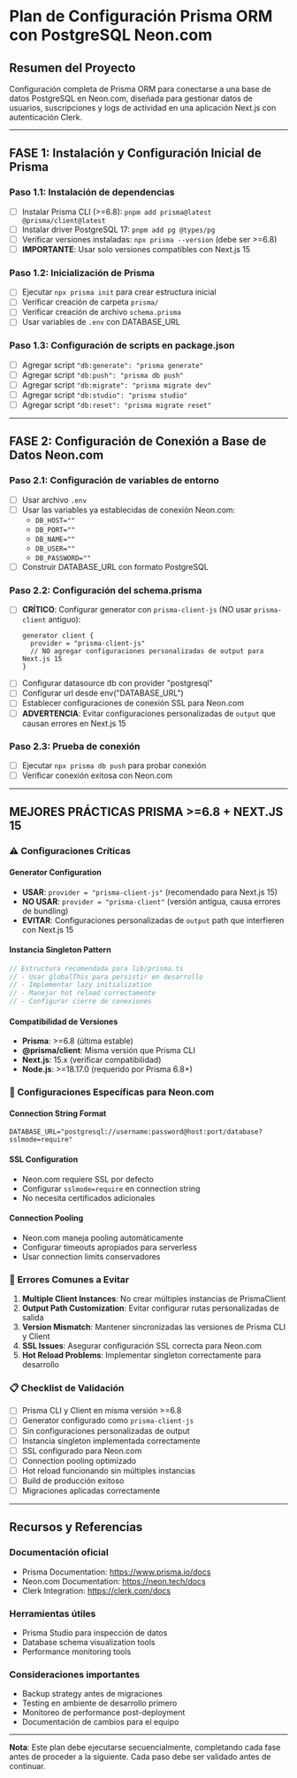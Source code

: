 # Plan de Configuración Prisma ORM con PostgreSQL Neon.com

## Resumen del Proyecto

Configuración completa de Prisma ORM para conectarse a una base de datos PostgreSQL en Neon.com, diseñada para gestionar datos de usuarios, suscripciones y logs de actividad en una aplicación Next.js con autenticación Clerk.

---

## FASE 1: Instalación y Configuración Inicial de Prisma

### Paso 1.1: Instalación de dependencias

- [ ] Instalar Prisma CLI (>=6.8): `pnpm add prisma@latest @prisma/client@latest`
- [ ] Instalar driver PostgreSQL 17: `pnpm add pg @types/pg`
- [ ] Verificar versiones instaladas: `npx prisma --version` (debe ser >=6.8)
- [ ] **IMPORTANTE**: Usar solo versiones compatibles con Next.js 15

### Paso 1.2: Inicialización de Prisma

- [ ] Ejecutar `npx prisma init` para crear estructura inicial
- [ ] Verificar creación de carpeta `prisma/`
- [ ] Verificar creación de archivo `schema.prisma`
- [ ] Usar variables de `.env` con DATABASE_URL

### Paso 1.3: Configuración de scripts en package.json

- [ ] Agregar script `"db:generate": "prisma generate"`
- [ ] Agregar script `"db:push": "prisma db push"`
- [ ] Agregar script `"db:migrate": "prisma migrate dev"`
- [ ] Agregar script `"db:studio": "prisma studio"`
- [ ] Agregar script `"db:reset": "prisma migrate reset"`

---

## FASE 2: Configuración de Conexión a Base de Datos Neon.com

### Paso 2.1: Configuración de variables de entorno

- [ ] Usar archivo `.env`
- [ ] Usar las variables ya establecidas de conexión Neon.com:
  - `DB_HOST=""`
  - `DB_PORT=""`
  - `DB_NAME=""`
  - `DB_USER=""`
  - `DB_PASSWORD=""`
- [ ] Construir DATABASE_URL con formato PostgreSQL

### Paso 2.2: Configuración del schema.prisma

- [ ] **CRÍTICO**: Configurar generator con `prisma-client-js` (NO usar `prisma-client` antiguo):
  ```
  generator client {
    provider = "prisma-client-js"
    // NO agregar configuraciones personalizadas de output para Next.js 15
  }
  ```
- [ ] Configurar datasource db con provider "postgresql"
- [ ] Configurar url desde env("DATABASE_URL")
- [ ] Establecer configuraciones de conexión SSL para Neon.com
- [ ] **ADVERTENCIA**: Evitar configuraciones personalizadas de `output` que causan errores en Next.js 15

### Paso 2.3: Prueba de conexión

- [ ] Ejecutar `npx prisma db push` para probar conexión
- [ ] Verificar conexión exitosa con Neon.com

---

## MEJORES PRÁCTICAS PRISMA >=6.8 + NEXT.JS 15

### ⚠️ Configuraciones Críticas

#### Generator Configuration

- **USAR**: `provider = "prisma-client-js"` (recomendado para Next.js 15)
- **NO USAR**: `provider = "prisma-client"` (versión antigua, causa errores de bundling)
- **EVITAR**: Configuraciones personalizadas de `output` path que interfieren con Next.js 15

#### Instancia Singleton Pattern

```typescript
// Estructura recomendada para lib/prisma.ts
// - Usar globalThis para persistir en desarrollo
// - Implementar lazy initialization
// - Manejar hot reload correctamente
// - Configurar cierre de conexiones
```

#### Compatibilidad de Versiones

- **Prisma**: >=6.8 (última estable)
- **@prisma/client**: Misma versión que Prisma CLI
- **Next.js**: 15.x (verificar compatibilidad)
- **Node.js**: >=18.17.0 (requerido por Prisma 6.8+)

### 🔧 Configuraciones Específicas para Neon.com

#### Connection String Format

```
DATABASE_URL="postgresql://username:password@host:port/database?sslmode=require"
```

#### SSL Configuration

- Neon.com requiere SSL por defecto
- Configurar `sslmode=require` en connection string
- No necesita certificados adicionales

#### Connection Pooling

- Neon.com maneja pooling automáticamente
- Configurar timeouts apropiados para serverless
- Usar connection limits conservadores

### 🚨 Errores Comunes a Evitar

1. **Multiple Client Instances**: No crear múltiples instancias de PrismaClient
2. **Output Path Customization**: Evitar configurar rutas personalizadas de salida
3. **Version Mismatch**: Mantener sincronizadas las versiones de Prisma CLI y Client
4. **SSL Issues**: Asegurar configuración SSL correcta para Neon.com
5. **Hot Reload Problems**: Implementar singleton correctamente para desarrollo

### 📋 Checklist de Validación

- [ ] Prisma CLI y Client en misma versión >=6.8
- [ ] Generator configurado como `prisma-client-js`
- [ ] Sin configuraciones personalizadas de output
- [ ] Instancia singleton implementada correctamente
- [ ] SSL configurado para Neon.com
- [ ] Connection pooling optimizado
- [ ] Hot reload funcionando sin múltiples instancias
- [ ] Build de producción exitoso
- [ ] Migraciones aplicadas correctamente

---

## Recursos y Referencias

### Documentación oficial

- Prisma Documentation: https://www.prisma.io/docs
- Neon.com Documentation: https://neon.tech/docs
- Clerk Integration: https://clerk.com/docs

### Herramientas útiles

- Prisma Studio para inspección de datos
- Database schema visualization tools
- Performance monitoring tools

### Consideraciones importantes

- Backup strategy antes de migraciones
- Testing en ambiente de desarrollo primero
- Monitoreo de performance post-deployment
- Documentación de cambios para el equipo

---

**Nota**: Este plan debe ejecutarse secuencialmente, completando cada fase antes de proceder a la siguiente. Cada paso debe ser validado antes de continuar.
